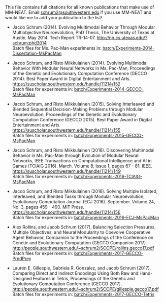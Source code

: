 This file contains full citations for all known publications that make use of MM-NEAT. Email schrum2@southwestern.edu if you use MM-NEAT and would like me to add your publication to the list!

* Jacob Schrum (2014). Evolving Multimodal Behavior Through Modular Multiobjective 
  Neuroevolution, PhD Thesis, The University of Texas at Austin, May 2014. Tech Report TR-14-07.
  http://nn.cs.utexas.edu/?schrum:phd2014  
  Batch files for Ms. Pac-Man experiments in: [batch/Experiments-2014-Dissertation-MsPacMan](https://github.com/schrum2/MM-NEAT/tree/master/batch/Experiments-2014-Dissertation-MsPacMan) 

* Jacob Schrum, and Risto Miikkulainen (2014). Evolving Multimodal Behavior With Modular Neural 
  Networks in Ms. Pac-Man, Proceedings of the Genetic and Evolutionary Computation Conference (GECCO 2014).
  Best Paper Award in Digital Entertainment and Arts.
  https://suscholar.southwestern.edu/handle/11214/152  
  Batch files for experiments in: [batch/Experiments-2014-GECCO-MsPacMan](https://github.com/schrum2/MM-NEAT/tree/master/batch/Experiments-2014-GECCO-MsPacMan)

* Jacob Schrum, and Risto Miikkulainen (2015). Solving Interleaved and Blended Sequential Decision-Making 
  Problems through Modular Neuroevolution, Proceedings of the Genetic and Evolutionary Computation Conference 
  (GECCO 2015).
  Best Paper Award in Digital Entertainment and Arts.
  https://suscholar.southwestern.edu/handle/11214/155  
  Batch files for experiments in: [batch/Experiments-2015-GECCO-MsPacMan](https://github.com/schrum2/MM-NEAT/tree/master/batch/Experiments-2015-GECCO-MsPacMan)

* Jacob Schrum, and Risto Miikkulainen (2016). Discovering Multimodal Behavior in Ms. Pac-Man through 
  Evolution of Modular Neural Networks, IEEE Transactions on Computational Intelligence and AI in Games 
  (TCIAIG 2016). March. Volume 8, Issue 1, pages 67 - 81. IEEE.
  https://suscholar.southwestern.edu/handle/11214/149  
  Batch files for experiments in: [batch/Experiments-2016-TCIAIG-MsPacMan](https://github.com/schrum2/MM-NEAT/tree/master/batch/Experiments-2016-TCIAIG-MsPacMan)

* Jacob Schrum, and Risto Miikkulainen (2016). Solving Multiple Isolated, Interleaved, and Blended Tasks 
  through Modular Neuroevolution, Evolutionary Computation Journal (ECJ 2016). September. Volume 24, No. 3, 
  pages 459 - 490. MIT Press.
  https://suscholar.southwestern.edu/handle/11214/156  
  Batch files for experiments in: [batch/Experiments-2016-ECJ-MsPacMan](https://github.com/schrum2/MM-NEAT/tree/master/batch/Experiments-2016-ECJ-MsPacMan)

* Alex Rollins, and Jacob Schrum (2017). Balancing Selection Pressures, Multiple Objectives, and Neural 
  Modularity to Coevolve Cooperative Agent Behavior, Companion to the Proceedings of the Conference on Genetic 
  and Evolutionary Computation (GECCO Companion 2017).
  http://people.southwestern.edu/~schrum2/SCOPE/rollins.gecco17.pdf  
  Batch files for experiments in: [batch/Experiments-2017-GECCO-PredPrey](https://github.com/schrum2/MM-NEAT/tree/master/batch/Experiments-2017-GECCO-PredPrey)

* Lauren E. Gillespie, Gabriela R. Gonzalez, and Jacob Schrum (2017). Comparing Direct and Indirect Encodings 
  Using Both Raw and Hand-Designed Features in Tetris, Proceedings of the Genetic and Evolutionary Computation 
  Conference (GECCO 2017).
  http://people.southwestern.edu/~schrum2/SCOPE/gillespie.gecco17.pdf  
  Batch files for experiments in: [batch/Experiments-2017-GECCO-Tetris](https://github.com/schrum2/MM-NEAT/tree/master/batch/Experiments-2017-GECCO-Tetris)
